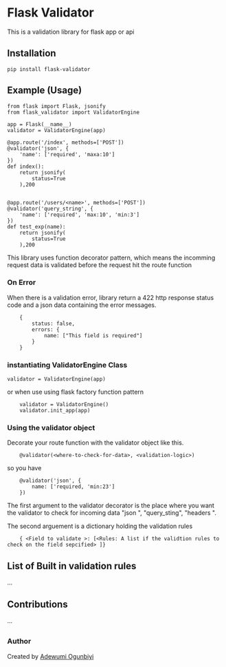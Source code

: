 # Flask Validator

This is a validation library for flask app or api

## Installation

`pip install flask-validator`

## Example (Usage)
```
from flask import Flask, jsonify
from flask_validator import ValidatorEngine

app = Flask(__name__)
validator = ValidatorEngine(app)

@app.route('/index', methods=['POST'])
@validator('json', {
    'name': ['required', 'maxa:10']
})
def index():
    return jsonify(
        status=True
    ),200


@app.route('/users/<name>', methods=['POST'])
@validator('query_string', {
    'name': ['required', 'max:10', 'min:3']
})
def test_exp(name):
    return jsonify(
        status=True
    ),200
```

This library uses function decorator pattern, which means the incomming request data is validated before 
the request hit the route function 

### On Error
When there is a validation error, library return a 422 http response status code and a json data containing the error messages.
```
    {
        status: false,
        errors: {
            name: ["This field is required"]
        }
    }
```

### instantiating  ValidatorEngine Class
`validator = ValidatorEngine(app)`

or when use using flask factory function pattern

```
    validator = ValidatorEngine()
    validator.init_app(app)
```

###  Using the validator object
Decorate your route function with the validator object like this.
```
    @validator(<where-to-check-for-data>, <validation-logic>)
```

so you have 
```
    @validator('json', {
        name: ['required, 'min:23']
    })
```

The first argument to the validator decorator is the place where you want the validator to check for incoming data
"json <Data coming from post request>", "query_sting<Data coming from the route url>", "headers <Incoming headers>".

The second arguement is a dictionary holding the validation rules 
```
    { <Field to validate >: [<Rules: A list if the validtion rules to check on the field sepcified> ]}
```

## List of Built in validation rules
...
## Contributions
...
## 


### Author
Created by [Adewumi Ogunbiyi](https://github.com/adekoder)
